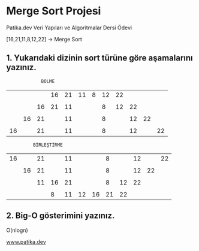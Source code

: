# Merge Sort Projesi

Patika.dev Veri Yapıları ve Algoritmalar Dersi Ödevi

[16,21,11,8,12,22] -> Merge Sort

## 1. Yukarıdaki dizinin sort türüne göre aşamalarını yazınız.

                 BÖLME        
 |  |  |  |  |  |  |  |  |  |  |  |  |                
 |- |- |- |- |- |- |- |- |- |- |- |- |                
 |  |  |  |16|21|11|8 |12|22|  |  |  |
 |  |  |  |  |  |  |  |  |  |  |  |  |
 |  |  |16|21|11|  |  |8 |12|22|  |  |
 |  |  |  |  |  |  |  |  |  |  |  |  |
 |  |16|21|  |11|  |  |8 |  |12|22|  |
 |  |  |  |  |  |  |  |  |  |  |  |  |
 |16|  |21|  |11|  |  |8 |  |12|  |22|
              
              BİRLEŞTİRME          
 |  |  |  |  |  |  |  |  |  |  |  |  |             
 |- |- |- |- |- |- |- |- |- |- |- |- |             
 |16|  |21|  |11|  |  |8 |  |12|  |22|
 |  |  |  |  |  |  |  |  |  |  |  |  |
 |  |16|21|  |11|  |  |8 |  |12|22|  |
 |  |  |  |  |  |  |  |  |  |  |  |  |
 |  |  |11|16|21|  |  |8 |12|22|  |  |
 |  |  |  |  |  |  |  |  |  |  |  |  |
 |  |  |  |8 |11|12|16|21|22|  |  |  |

## 2. Big-O gösterimini yazınız.

O(nlogn)


www.patika.dev
